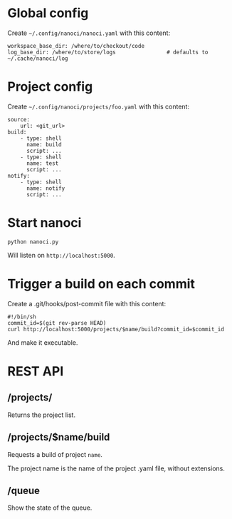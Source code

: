 # Global config

Create `~/.config/nanoci/nanoci.yaml` with this content:

    workspace_base_dir: /where/to/checkout/code
    log_base_dir: /where/to/store/logs                # defaults to ~/.cache/nanoci/log

# Project config

Create `~/.config/nanoci/projects/foo.yaml` with this content:

    source:
        url: <git_url>
    build:
        - type: shell
          name: build
          script: ...
        - type: shell
          name: test
          script: ...
    notify:
        - type: shell
          name: notify
          script: ...

# Start nanoci

`python nanoci.py`

Will listen on `http://localhost:5000`.

# Trigger a build on each commit

Create a .git/hooks/post-commit file with this content:

    #!/bin/sh
    commit_id=$(git rev-parse HEAD)
    curl http://localhost:5000/projects/$name/build?commit_id=$commit_id

And make it executable.

# REST API

## /projects/

Returns the project list.

## /projects/$name/build

Requests a build of project `name`.

The project name is the name of the project .yaml file, without extensions.

## /queue

Show the state of the queue.
